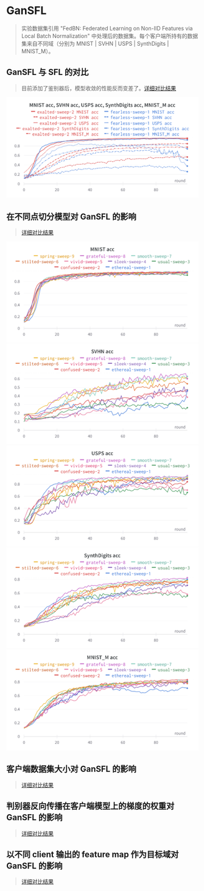# GanSFL

> 实验数据集引用 "FedBN: Federated Learning on Non-IID Features via Local Batch Normalization" 中处理后的数据集。每个客户端所持有的数据集来自不同域（分别为 MNIST | SVHN | USPS | SynthDigits | MNIST_M）。

## GanSFL 与 SFL 的对比

> 目前添加了鉴别器后，模型收敛的性能反而变差了。[详细对比结果](https://wandb.ai/sjinglong/GanSFL/sweeps/8xi7zmmj?workspace=user-sjinglong)

![](./assets/alg.png)

## 在不同点切分模型对 GanSFL 的影响

> [详细对比结果](https://wandb.ai/sjinglong/GanSFL/sweeps/bt207pyr?workspace=user-sjinglong)

![](./assets/cutpoint1.png)
![](./assets/cutpoint2.png)
![](./assets/cutpoint3.png)
![](./assets/cutpoint4.png)
![](./assets/cutpoint5.png)

## 客户端数据集大小对 GanSFL 的影响

> [详细对比结果](https://wandb.ai/sjinglong/GanSFL/sweeps/1lod8gja?workspace=user-sjinglong)


## 判别器反向传播在客户端模型上的梯度的权重对 GanSFL 的影响

> [详细对比结果](https://wandb.ai/sjinglong/GanSFL/sweeps/54k1qtl0?workspace=user-sjinglong)

## 以不同 client 输出的 feature map 作为目标域对 GanSFL 的影响

> [详细对比结果](https://wandb.ai/sjinglong/GanSFL/sweeps/61s6lk59?workspace=user-sjinglong)